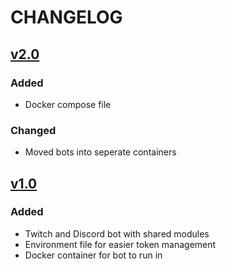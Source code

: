 # CHANGELOG

## [v2.0]

### Added

- Docker compose file

### Changed

- Moved bots into seperate containers

## [v1.0]

### Added

- Twitch and Discord bot with shared modules
- Environment file for easier token management
- Docker container for bot to run in

[v1.0]: https://github.com/niyrme/nyooomBot/releases/tag/v1.0
[v2.0]: https://github.com/niyrme/nyooomBot/compare/v1.0...v2.0

